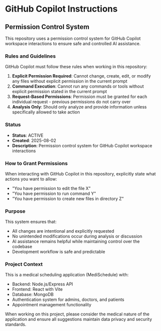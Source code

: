 # GitHub Copilot Instructions

## Permission Control System

This repository uses a permission control system for GitHub Copilot workspace interactions to ensure safe and controlled AI assistance.

### Rules and Guidelines

GitHub Copilot must follow these rules when working in this repository:

1. **Explicit Permission Required**: Cannot change, create, edit, or modify any files without explicit permission in the current prompt
2. **Command Execution**: Cannot run any commands or tools without explicit permission stated in the current prompt
3. **Request-Based Permissions**: Permission must be granted for each individual request - previous permissions do not carry over
4. **Analysis Only**: Should only analyze and provide information unless specifically allowed to take action

### Status

- **Status**: ACTIVE
- **Created**: 2025-08-02
- **Description**: Permission control system for GitHub Copilot workspace interactions

### How to Grant Permissions

When interacting with GitHub Copilot in this repository, explicitly state what actions you want to allow:

- "You have permission to edit the file X"
- "You have permission to run command Y"
- "You have permission to create new files in directory Z"

### Purpose

This system ensures that:

- All changes are intentional and explicitly requested
- No unintended modifications occur during analysis or discussion
- AI assistance remains helpful while maintaining control over the codebase
- Development workflow is safe and predictable

### Project Context

This is a medical scheduling application (MediSchedule) with:

- Backend: Node.js/Express API
- Frontend: React with Vite
- Database: MongoDB
- Authentication system for admins, doctors, and patients
- Appointment management functionality

When working on this project, please consider the medical nature of the application and ensure all suggestions maintain data privacy and security standards.
